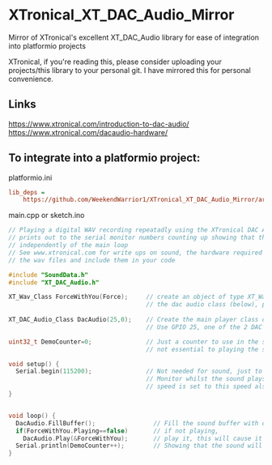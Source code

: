 
# XTronical_XT_DAC_Audio_Mirror
Mirror of XTronical's excellent XT_DAC_Audio library for ease of integration into platformio projects

XTronical, if you're reading this, please consider uploading your projects/this library to your personal git. I have mirrored this for personal convenience.

## Links
https://www.xtronical.com/introduction-to-dac-audio/
https://www.xtronical.com/dacaudio-hardware/

## To integrate into a platformio project:

platformio.ini
```ini
lib_deps =
    https://github.com/WeekendWarrior1/XTronical_XT_DAC_Audio_Mirror/archive/master.zip
```

main.cpp or sketch.ino
```cpp
// Playing a digital WAV recording repeatadly using the XTronical DAC Audio library
// prints out to the serial monitor numbers counting up showing that the sound plays 
// independently of the main loop
// See www.xtronical.com for write ups on sound, the hardware required and how to make
// the wav files and include them in your code

#include "SoundData.h"
#include "XT_DAC_Audio.h"

XT_Wav_Class ForceWithYou(Force);     // create an object of type XT_Wav_Class that is used by 
                                      // the dac audio class (below), passing wav data as parameter.
                                      
XT_DAC_Audio_Class DacAudio(25,0);    // Create the main player class object. 
                                      // Use GPIO 25, one of the 2 DAC pins and timer 0

uint32_t DemoCounter=0;               // Just a counter to use in the serial monitor
                                      // not essential to playing the sound

void setup() {
  Serial.begin(115200);               // Not needed for sound, just to demo printing to the serial
                                      // Monitor whilst the sound plays, ensure your serial monitor
                                      // speed is set to this speed also.
}


void loop() {
  DacAudio.FillBuffer();                // Fill the sound buffer with data
  if(ForceWithYou.Playing==false)       // if not playing,
    DacAudio.Play(&ForceWithYou);       // play it, this will cause it to repeat and repeat...
  Serial.println(DemoCounter++);        // Showing that the sound will play as well as your code running here.
}
```
